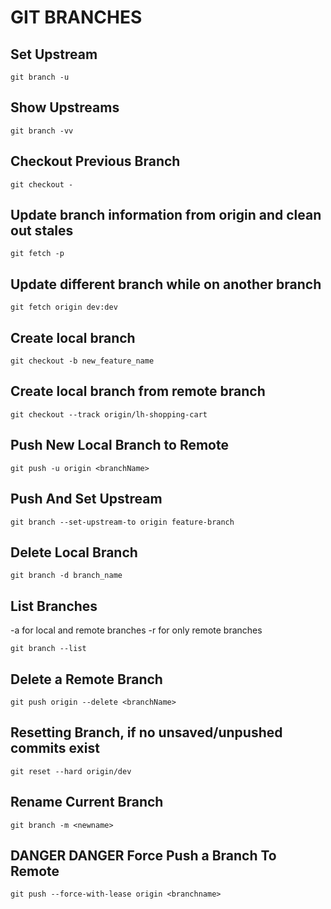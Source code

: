 # GIT BRANCHES

## Set Upstream

```console
git branch -u
```

## Show Upstreams

```console
git branch -vv
```

## Checkout Previous Branch

```console
git checkout -
```

## Update branch information from origin and clean out stales

```console
git fetch -p
```

## Update different branch while on another branch

```console
git fetch origin dev:dev
```

## Create local branch

```console
git checkout -b new_feature_name
```

## Create local branch from remote branch

```console
git checkout --track origin/lh-shopping-cart
```

## Push New Local Branch to Remote

```console
git push -u origin <branchName>
```

## Push And Set Upstream

```console
git branch --set-upstream-to origin feature-branch
```

## Delete Local Branch

```console
git branch -d branch_name
```

## List Branches

-a for local and remote branches
-r for only remote branches

```console
git branch --list
```

## Delete a Remote Branch

```console
git push origin --delete <branchName>
```

## Resetting Branch, if no unsaved/unpushed commits exist

```console
git reset --hard origin/dev
```

## Rename Current Branch

```console
git branch -m <newname>
```

## DANGER DANGER Force Push a Branch To Remote

```console
git push --force-with-lease origin <branchname>
```
